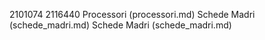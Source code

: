 2101074
2116440
Processori (processori.md)
Schede Madri (schede_madri.md)
Schede Madri (schede_madri.md)
